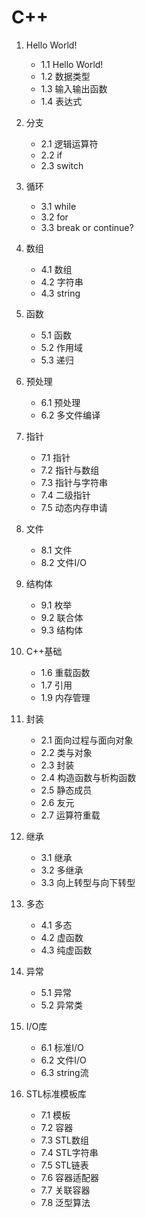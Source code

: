 # C++

1. Hello World!
    - 1.1 Hello World!
    - 1.2 数据类型
    - 1.3 输入输出函数
    - 1.4 表达式
2. 分支
    - 2.1 逻辑运算符
    - 2.2 if
    - 2.3 switch
3. 循环
    - 3.1 while
    - 3.2 for
    - 3.3 break or continue?
4. 数组
    - 4.1 数组
    - 4.2 字符串
    - 4.3 string
5. 函数
    - 5.1 函数
    - 5.2 作用域
    - 5.3 递归
6. 预处理
    - 6.1 预处理
    - 6.2 多文件编译
7. 指针
    - 7.1 指针
    - 7.2 指针与数组
    - 7.3 指针与字符串
    - 7.4 二级指针
    - 7.5 动态内存申请
8. 文件
    - 8.1 文件
    - 8.2 文件I/O
9. 结构体
    - 9.1 枚举
    - 9.2 联合体
    - 9.3 结构体

    
1. C++基础
    - 1.6 重载函数
    - 1.7 引用
    - 1.9 内存管理
2. 封装
    - 2.1 面向过程与面向对象
    - 2.2 类与对象
    - 2.3 封装
    - 2.4 构造函数与析构函数
    - 2.5 静态成员
    - 2.6 友元
    - 2.7 运算符重载
3. 继承
    - 3.1 继承
    - 3.2 多继承
    - 3.3 向上转型与向下转型
4. 多态
    - 4.1 多态
    - 4.2 虚函数
    - 4.3 纯虚函数
5. 异常
    - 5.1 异常
    - 5.2 异常类
6. I/O库
    - 6.1 标准I/O
    - 6.2 文件I/O
    - 6.3 string流
7. STL标准模板库
    - 7.1 模板
    - 7.2 容器
    - 7.3 STL数组
    - 7.4 STL字符串
    - 7.5 STL链表
    - 7.6 容器适配器
    - 7.7 关联容器
    - 7.8 泛型算法